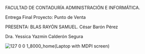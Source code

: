 FACULTAD DE CONTADURÍA ADMINISTRACIÓN E INFORMÁTICA.


Entrega Final Proyecto: Punto de Venta

PRESENTA:
BLAS RAYÓN SAMUEL.
César Barón Pérez




 Dra. Yessica Yazmin Calderón Segura

![127 0 0 1_8000_home(Laptop with MDPI screen)](https://user-images.githubusercontent.com/71857824/120947305-d9a1fa80-c704-11eb-8dab-0cdd265a6b0d.png)



